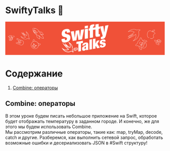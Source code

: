 # SwiftyTalks 💬
![](img/Github_2560x533.png)

# Содержание
1. [Combine: операторы](#combine-operators)

## Combine: операторы<a name="combine-operators"></a>
В этом уроке будем писать небольшое приложение на Swift, которое будет отображать температуру в заданном городе. И конечно, же для этого мы будем использовать Combine.<br>
Мы рассмотрим различные операторы, такие как: map, tryMap, decode, catch и другие. Разберемся, как выполнить сетевой запрос, обработать возможные ошибки и десериализовать JSON в #Swift структуру!
